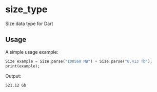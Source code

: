 # size_type

Size data type for Dart

## Usage

A simple usage example:

```dart
Size example = Size.parse("100560 MB") + Size.parse("0.413 Tb");
print(example);
```
Output:
```
521.12 Gb
```